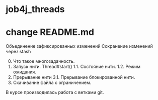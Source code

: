 # job4j_threads
# change README.md
Объединение зафиксированных изменений
Сохранение изменений через stash

0. Что такое многозадачность.
1. Запуск нити. Thread#start()
1.1. Состояние нити.
1.2. Режим ожидания.
2. Прерывание нити
3.1. Прерывание блокированной нити.
3. Скачивание файла с ограничением.

В курсе производилась работа с ветками git.

